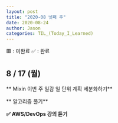 ```yaml
---
layout: post
title: "2020-08 넷째 주"
date: 2020-08-24
author: Jason
categories: TIL_(Today_I_Learned)
---
```


🟥 : 미완료
✅ : 완료

## 8 / 17 (월)

** Mixin 이번 주 일감 일 단위 계획 세분화하기**

** 알고리즘 풀기**

**✅ AWS/DevOps 강의 듣기**
